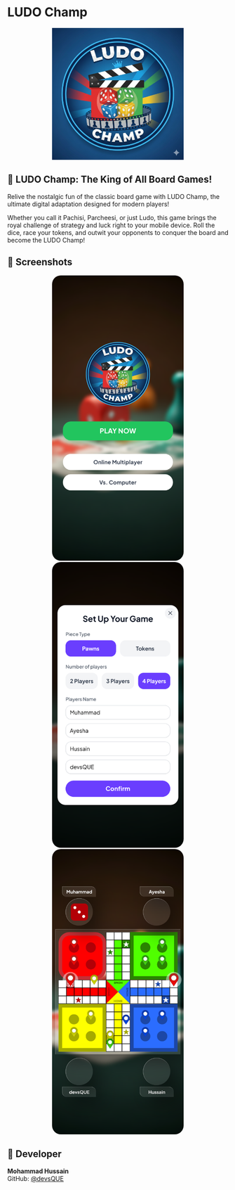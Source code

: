 # LUDO Champ

<p align="center">
  <img src='images/logo.png' width='300'>
</p>


## 🎲 LUDO Champ: The King of All Board Games!
Relive the nostalgic fun of the classic board game with LUDO Champ, the ultimate digital adaptation designed for modern players!

Whether you call it Pachisi, Parcheesi, or just Ludo, this game brings the royal challenge of strategy and luck right to your mobile device. Roll the dice, race your tokens, and outwit your opponents to conquer the board and become the LUDO Champ!


## 📸 Screenshots

<!-- Portrait Screenshots -->
<p align="center">
  <img src="screenshots/home.png" alt="LUDO – Home page (portrait view)" width="300" style="margin: 0 10px; border-radius: 20px;">
  <img src="screenshots/menu.png" alt="LUDO – Menu (portrait view)" width="300" style="margin: 0 10px; border-radius: 20px;">
  <img src="screenshots/game.png" alt="LUDO – Board (portrait view)" width="300" style="margin: 0 10px; border-radius: 20px;">
</p>


## 👤 Developer
**Mohammad Hussain**  
GitHub: [@devsQUE](https://github.com/devsQUE)


